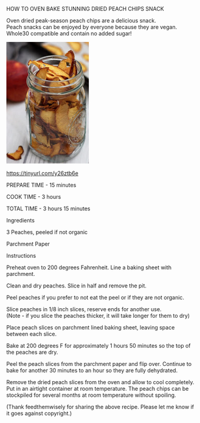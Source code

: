  HOW TO OVEN BAKE STUNNING DRIED PEACH CHIPS SNACK

 Oven dried peak-season peach chips are a delicious snack.  
 Peach snacks can be enjoyed by everyone because they are vegan. Whole30 compatible and contain no added sugar!

![Peach Chip Snack](https://github.com/ywangnccu/ywang/blob/main/images/PeachChipSnack.jpg)

https://tinyurl.com/y26ztb6e

PREPARE TIME - 15 minutes

COOK TIME - 3 hours

TOTAL TIME - 3 hours 15 minutes

Ingredients

3 Peaches, peeled if not organic

Parchment Paper

Instructions

Preheat oven to 200 degrees Fahrenheit.  Line a baking sheet with parchment.

Clean and dry peaches.  Slice in half and remove the pit.

Peel peaches if you prefer to not eat the peel or if they are not organic.

Slice peaches in 1/8 inch slices, reserve ends for another use.  
(Note - if you slice the peaches thicker, it will take longer for them to dry)

Place peach slices on parchment lined baking sheet, leaving space between each slice.

Bake at 200 degrees F for approximately 1 hours 50 minutes so the top of the peaches are dry.

Peel the peach slices from the parchment paper and flip over. 
Continue to bake for another 30 minutes to an hour so they are fully dehydrated.

Remove the dried peach slices from the oven and allow to cool completely.  Put in an airtight container at room temperature. 
The peach chips can be stockpiled for several months at room temperature without spoiling.

(Thank feedthemwisely for sharing the above recipe. Please let me know if it goes against copyright.)
